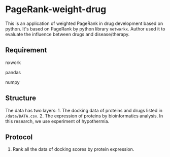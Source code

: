 # PageRank-weight-drug

This is an application of weighted PageRank in drug development based on python. It's based on PageRank by python library `networkx`. Author used it to evaluate the influence between drugs and disease/therapy.

## Requirement

nxwork

pandas

numpy

## Structure

The data has two layers: 1. The docking data of proteins and drugs listed in `/data/DATA.csv`. 2. The expression of proteins by bioinformatics analysis. In this research, we use experiment of hypothermia.

## Protocol

1. Rank all the data of docking scores by protein expression.
